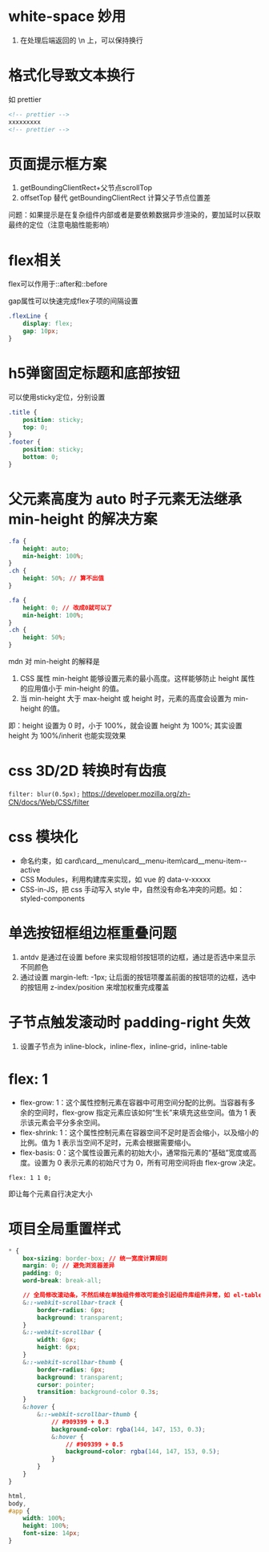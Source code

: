 # white-space 妙用
1. 在处理后端返回的 \n 上，可以保持换行

# 格式化导致文本换行
如 prettier 
```html
<!-- prettier -->
xxxxxxxxx
<!-- prettier -->
```

# 页面提示框方案
1. getBoundingClientRect+父节点scrollTop
2. offsetTop 替代 getBoundingClientRect 计算父子节点位置差

问题：如果提示是在复杂组件内部或者是要依赖数据异步渲染的，要加延时以获取最终的定位（注意电脑性能影响）

# flex相关
flex可以作用于::after和::before

gap属性可以快速完成flex子项的间隔设置
```css
.flexLine {
    display: flex;
    gap: 10px;
}
```

# h5弹窗固定标题和底部按钮
可以使用sticky定位，分别设置
```css
.title {
    position: sticky;
    top: 0;
}
.footer {
    position: sticky;
    bottom: 0;
}
```

# 父元素高度为 auto 时子元素无法继承 min-height 的解决方案
```css
.fa {
    height: auto;
    min-height: 100%;
}
.ch {
    height: 50%; // 算不出值
}
```
```css
.fa {
    height: 0; // 改成0就可以了
    min-height: 100%;
}
.ch {
    height: 50%; 
}
```

mdn 对 min-height 的解释是 
1. CSS 属性 min-height 能够设置元素的最小高度。这样能够防止 height 属性的应用值小于 min-height 的值。
2. 当 min-height 大于 max-height 或 height 时，元素的高度会设置为 min-height 的值。

即：height 设置为 0 时，小于 100%，就会设置 height 为 100%;
其实设置 height 为 100%/inherit 也能实现效果

# css 3D/2D 转换时有齿痕
`filter: blur(0.5px);`
https://developer.mozilla.org/zh-CN/docs/Web/CSS/filter

# css 模块化
- 命名约束，如 card\card__menu\card__menu-item\card__menu-item--active
- CSS Modules，利用构建库来实现，如 vue 的 data-v-xxxxx
- CSS-in-JS，把 css 手动写入 style 中，自然没有命名冲突的问题。如：styled-components

# 单选按钮框组边框重叠问题
1. antdv 是通过在设置 before 来实现相邻按钮项的边框，通过是否选中来显示不同颜色
2. 通过设置 margin-left: -1px; 让后面的按钮项覆盖前面的按钮项的边框，选中的按钮用 z-index/position 来增加权重完成覆盖

# 子节点触发滚动时 padding-right 失效
1. 设置子节点为 inline-block，inline-flex，inline-grid，inline-table

# flex: 1
- flex-grow: 1：这个属性控制元素在容器中可用空间分配的比例。当容器有多余的空间时，flex-grow 指定元素应该如何“生长”来填充这些空间。值为 1 表示该元素会平分多余空间。
- flex-shrink: 1：这个属性控制元素在容器空间不足时是否会缩小，以及缩小的比例。值为 1 表示当空间不足时，元素会根据需要缩小。
- flex-basis: 0：这个属性设置元素的初始大小，通常指元素的“基础”宽度或高度。设置为 0 表示元素的初始尺寸为 0，所有可用空间将由 flex-grow 决定。
```
flex: 1 1 0;
```
即让每个元素自行决定大小

# 项目全局重置样式
```css
* {
    box-sizing: border-box; // 统一宽度计算规则
    margin: 0; // 避免浏览器差异
    padding: 0;
    word-break: break-all;

    // 全局修改滚动条，不然后续在单独组件修改可能会引起组件库组件异常，如 el-table 会计算滚动条宽度来适配样式
    &::-webkit-scrollbar-track {
        border-radius: 6px;
        background: transparent;
    }
    &::-webkit-scrollbar {
        width: 6px;
        height: 6px;
    }
    &::-webkit-scrollbar-thumb {
        border-radius: 6px;
        background: transparent;
        cursor: pointer;
        transition: background-color 0.3s;
    }
    &:hover {
        &::-webkit-scrollbar-thumb {
            // #909399 + 0.3
            background-color: rgba(144, 147, 153, 0.3);
            &:hover {
                // #909399 + 0.5
                background-color: rgba(144, 147, 153, 0.5);
            }
        }
    }
}

html,
body,
#app {
    width: 100%;
    height: 100%;
    font-size: 14px;
}
```



